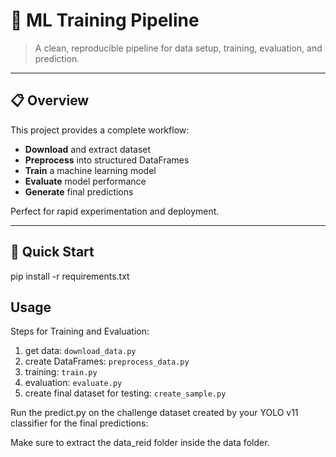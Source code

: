 # 🧠 ML Training Pipeline

> A clean, reproducible pipeline for data setup, training, evaluation, and prediction.

---

## 📋 Overview

This project provides a complete workflow:

- **Download** and extract dataset  
- **Preprocess** into structured DataFrames  
- **Train** a machine learning model  
- **Evaluate** model performance  
- **Generate** final predictions  

Perfect for rapid experimentation and deployment.

---

## 🚀 Quick Start

pip install -r requirements.txt


## Usage

Steps for Training and Evaluation:

1. get data: `download_data.py`
2. create DataFrames: `preprocess_data.py`
3. training: `train.py`
4. evaluation: `evaluate.py`
5. create final dataset for testing: `create_sample.py`

Run the predict.py on the challenge dataset created by your YOLO v11 classifier for the final predictions:


Make sure to extract the data_reid folder inside the data folder.


